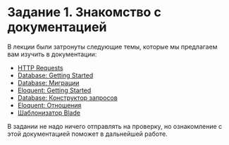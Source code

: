 # Задание 1. Знакомство с документацией

В лекции были затронуты следующие темы, которые мы предлагаем вам изучить в документации:
* [HTTP Requests](https://laravel.com/docs/8.x/requests)
* [Database: Getting Started](https://laravel.com/docs/8.x/database)
* [Database: Миграции](https://laravel.com/docs/8.x/migrations)
* [Eloquent: Getting Started](https://laravel.com/docs/8.x/eloquent)
* [Database: Конструктор запросов](https://laravel.com/docs/8.x/queries)
* [Eloquent: Отношения](https://laravel.com/docs/8.x/eloquent-relationships)
* [Шаблонизатор Blade](https://laravel.com/docs/8.x/blade)

В задании не надо ничего отправлять на проверку, но ознакомление с этой документацией поможет в дальнейшей работе.




